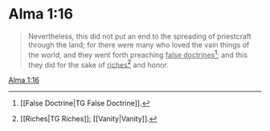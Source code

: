 # Alma 1:16

> Nevertheless, this did not put an end to the spreading of priestcraft through the land; for there were many who loved the vain things of the world, and they went forth preaching <u>false doctrines</u>[^a]; and this they did for the sake of <u>riches</u>[^b] and honor.

[Alma 1:16](https://www.churchofjesuschrist.org/study/scriptures/bofm/alma/1?lang=eng&id=p16#p16)


[^a]: [[False Doctrine|TG False Doctrine]].  
[^b]: [[Riches|TG Riches]]; [[Vanity|Vanity]].  
